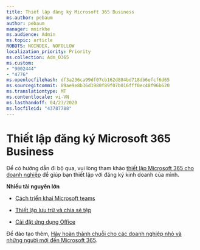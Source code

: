 ```yaml
---
title: Thiết lập đăng ký Microsoft 365 Business
ms.author: pebaum
author: pebaum
manager: mnirkhe
ms.audience: Admin
ms.topic: article
ROBOTS: NOINDEX, NOFOLLOW
localization_priority: Priority
ms.collection: Adm_O365
ms.custom:
- "9002444"
- "4776"
ms.openlocfilehash: df3a236ca99df07cb162d884bd718db6efcf6d65
ms.sourcegitcommit: 89ae9e8b36d1980f89f07b016fff0ec48f96b620
ms.translationtype: MT
ms.contentlocale: vi-VN
ms.lasthandoff: 04/23/2020
ms.locfileid: "43787788"
---
```

# <a name="set-up-a-microsoft-365-business-subscription"></a>Thiết lập đăng ký Microsoft 365 Business

Để có hướng dẫn đi bộ qua, vui lòng tham khảo [thiết lập Microsoft 365 cho doanh nghiệp](https://docs.microsoft.com/microsoft-365/admin/setup/setup?view=o365-worldwide) để giúp bạn thiết lập với đăng ký kinh doanh của mình. 

**Nhiều tài nguyên lớn**

- [Cách triển khai Microsoft teams](https://docs.microsoft.com/microsoftteams/how-to-roll-out-teams?toc=%2Foffice365%2Fadmin%2Ftoc.json&bc=%2Foffice365%2Fadmin%2Fbreadcrumb%2Ftoc.json&view=o365-worldwide)

- [Thiết lập lưu trữ và chia sẻ tệp](https://docs.microsoft.com/microsoft-365/admin/setup/set-up-file-storage-and-sharing?view=o365-worldwide)

- [Cài đặt ứng dụng Office](https://docs.microsoft.com/microsoft-365/admin/setup/install-applications?view=o365-worldwide)

Để đào tạo thêm, [Hãy hoàn thành chuỗi cho các doanh nghiệp nhỏ và những người mới đến Microsoft 365](https://support.office.com/article/set-up-your-small-business-6ab4bbcd-79cf-4000-a0bd-d42ce4d12816).
